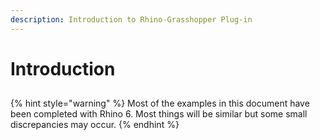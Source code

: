 ```yaml
---
description: Introduction to Rhino-Grasshopper Plug-in
---
```


# Introduction

## 

{% hint style="warning" %}
Most of the examples in this document have been completed with Rhino 6. Most things will be similar but some small discrepancies may occur. 
{% endhint %}



